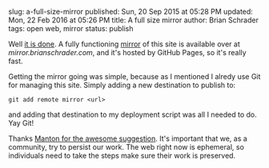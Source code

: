 slug: a-full-size-mirror
published: Sun, 20 Sep 2015 at 05:28 PM
updated: Mon, 22 Feb 2016 at 05:26 PM
title: A full size mirror
author: Brian Schrader
tags: open web, mirror
status: publish 

Well [it is done][1]. A fully functioning [mirror][2] of this site is available
over at *mirror.brianschrader.com*, and it's hosted by GitHub Pages, so it's
really fast.

[1]: http://brianschrader.com/archive/a-mirror-for-posterity/
[2]: http://mirror.brianschrader.com

Getting the mirror going was simple, because as I mentioned I alredy use Git 
for managing this site. Simply adding a new destination to publish to:

    git add remote mirror <url>

and adding that destination to my deployment script was all I needed to do.
Yay Git! 

Thanks [Manton for the awesome suggestion][3]. It's important that we, as a
community, try to persist our work. The web right now is ephemeral, so
individuals need to take the steps make sure their work is preserved.

[3]: http://www.manton.org/2015/09/complete-mirror-of-this-blog.html
